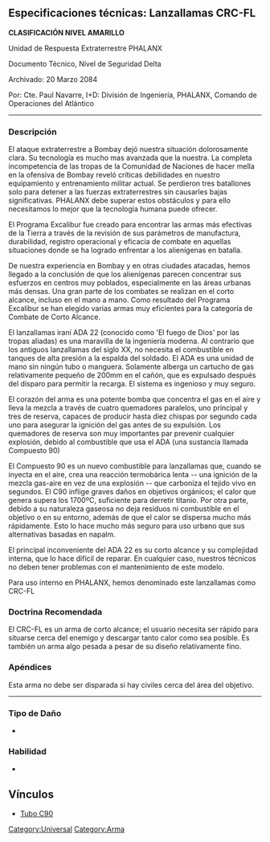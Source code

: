 ## Especificaciones técnicas: Lanzallamas CRC-FL

**CLASIFICACIÓN NIVEL AMARILLO**

Unidad de Respuesta Extraterrestre PHALANX

Documento Técnico, Nivel de Seguridad Delta

Archivado: 20 Marzo 2084

Por: Cte. Paul Navarre, I+D: División de Ingeniería, PHALANX, Comando de
Operaciones del Atlántico

------------------------------------------------------------------------

### Descripción

El ataque extraterrestre a Bombay dejó nuestra situación dolorosamente
clara. Su tecnología es mucho mas avanzada que la nuestra. La completa
incompetencia de las tropas de la Comunidad de Naciones de hacer mella
en la ofensiva de Bombay reveló críticas debilidades en nuestro
equipamiento y entrenamiento militar actual. Se perdieron tres
batallones solo para detener a las fuerzas extraterrestres sin causarles
bajas significativas. PHALANX debe superar estos obstáculos y para ello
necesitamos lo mejor que la tecnología humana puede ofrecer.

El Programa Excalibur fue creado para encontrar las armas más efectivas
de la Tierra a través de la revisión de sus parámetros de manufactura,
durabilidad, registro operacional y eficacia de combate en aquellas
situaciones donde se ha logrado enfrentar a los alienígenas en batalla.

De nuestra experiencia en Bombay y en otras ciudades atacadas, hemos
llegado a la conclusión de que los alienígenas parecen concentrar sus
esfuerzos en centros muy poblados, especialmente en las áreas urbanas
más densas. Una gran parte de los combates se realizan en el corto
alcance, incluso en el mano a mano. Como resultado del Programa
Excalibur se han elegido varias armas muy eficientes para la categoría
de Combate de Corto Alcance.

El lanzallamas iraní ADA 22 (conocido como 'El fuego de Dios' por las
tropas aliadas) es una maravilla de la ingeniería moderna. Al contrario
que los antiguos lanzallamas del siglo XX, no necesita el combustible en
tanques de alta presión a la espalda del soldado. El ADA es una unidad
de mano sin ningún tubo o manguera. Solamente alberga un cartucho de gas
relativamente pequeño de 200mm en el cañón, que es expulsado después del
disparo para permitir la recarga. El sistema es ingenioso y muy seguro.

El corazón del arma es una potente bomba que concentra el gas en el aire
y lleva la mezcla a través de cuatro quemadores paralelos, uno principal
y tres de reserva, capaces de producir hasta diez chispas por segundo
cada uno para asegurar la ignición del gas antes de su expulsión. Los
quemadores de reserva son muy importantes par prevenir cualquier
explosión, debido al combustible que usa el ADA (una sustancia llamada
Compuesto 90)

El Compuesto 90 es un nuevo combustible para lanzallamas que, cuando se
inyecta en el aire, crea una reacción termobárica lenta -- una ignición
de la mezcla gas-aire en vez de una explosión -- que carboniza el tejido
vivo en segundos. El C90 inflige graves daños en objetivos orgánicos; el
calor que genera supera los 1700ºC, suficiente para derretir titanio.
Por otra parte, debido a su naturaleza gaseosa no deja residuos ni
combustible en el objetivo o en su entorno, además de que el calor se
dispersa mucho más rápidamente. Esto lo hace mucho más seguro para uso
urbano que sus alternativas basadas en napalm.

El principal inconveniente del ADA 22 es su corto alcance y su
complejidad interna, que lo hace difícil de reparar. En cualquier caso,
nuestros técnicos no deben tener problemas con el mantenimiento de este
modelo.

Para uso interno en PHALANX, hemos denominado este lanzallamas como
CRC-FL

### Doctrina Recomendada

El CRC-FL es un arma de corto alcance; el usuario necesita ser rápido
para situarse cerca del enemigo y descargar tanto calor como sea
posible. Es también un arma algo pesada a pesar de su diseño
relativamente fino.

### Apéndices

Esta arma no debe ser disparada si hay civiles cerca del área del
objetivo.

------------------------------------------------------------------------

### Tipo de Daño

-

### Habilidad

-

## Vínculos

- [Tubo C90](Translation:Flamer_mag_txt/es "wikilink")

[Category:Universal](Category:Universal "wikilink")
[Category:Arma](Category:Arma "wikilink")